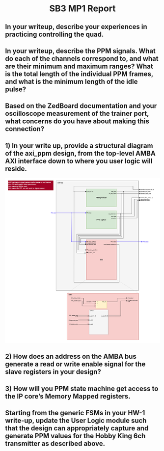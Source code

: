 <h1 style="text-align:center">SB3 MP1 Report</h1>

## In your writeup, describe your experiences in practicing controlling the quad.

## In your writeup, describe the PPM signals. What do each of the channels correspond to, and what are their minimum and maximum ranges? What is the total length of the individual PPM frames, and what is the minimum length of the idle pulse?

## Based on the ZedBoard documentation and your oscilloscope measurement of the trainer port, what concerns do you have about making this connection?

## 1) In your write up, provide a structural diagram of the axi_ppm design, from the top-level AMBA AXI interface down to where you user logic will reside. 

![axi_ppm_top](report_assets/AXI.png)

## 2) How does an address on the AMBA bus generate a read or write enable signal for the slave registers in your design? 

## 3) How will you PPM state machine get access to the IP core’s Memory Mapped registers.

## Starting from the generic FSMs in your HW-1 write-up, update the User Logic module such that the design can appropriately capture and generate PPM values for the Hobby King 6ch transmitter as described above.